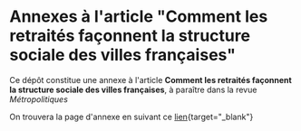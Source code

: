 # Annexes à l'article "Comment les retraités façonnent la structure sociale des villes françaises"

 Ce dépôt constitue une annexe à l'article **Comment les retraités façonnent la structure sociale des villes françaises**, à paraître dans la revue *Métropolitiques*
 
 On trouvera la page d'annexe en suivant ce [lien](https://pgourdongeo.github.io/Annexes-AU_2018_CSP/){target="_blank"} 
